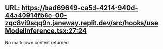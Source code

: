 URL: https://bad69649-ca5d-4214-940d-44a40914fb6e-00-zqc8vi9sqq9n.janeway.replit.dev/src/hooks/useModelInference.tsx:27:24
---
No markdown content returned